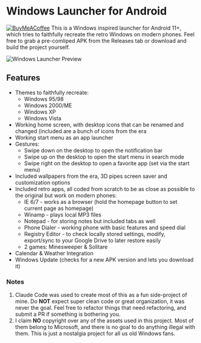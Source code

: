 # Windows Launcher for Android
[![BuyMeACoffee](https://raw.githubusercontent.com/pachadotdev/buymeacoffee-badges/main/bmc-yellow.svg)](https://buymeacoffee.com/jovanovski)
This is a Windows inspired launcher for Android 11+, which tries to faithfully recreate the retro Windows on modern phones. Feel free to grab a pre-comliped APK from the Releases tab or download and build the project yourself.

![Windows Launcher Preview](https://i.imgur.com/QkqXMBu.jpeg)

## Features
- Themes to faithfully recreate:
    - Windows 95/98
    - Windows 2000/ME
    - Windows XP
    - Windows Vista
- Working home screen, with desktop icons that can be renamed and changed (included are a bunch of icons from the era
-   Working start menu as an app launcher
-   Gestures:
    -   Swipe down on the desktop to open the notification bar
    -   Swipe up on the desktop to open the start menu in search mode
    -   Swipe right on the desktop to open a favorite app (set via the start menu)
-   Included wallpapers from the era, 3D pipes screen saver and customization options
-   Included retro apps, all coded from scratch to be as close as possible to the original but work on modern phones:
    -   IE 6/7 - works as a browser (hold the homepage button to set current page as homepage)
    -   Winamp - plays local MP3 files
    -   Notepad - for storing notes but included tabs as well
    -   Phone Dialer - working phone with basic features and speed dial
    -   Registry Editor - to check locally stored settings, modify, export/sync to your Google Drive to later restore easily
    -   2 games: Minesweeper & Solitare
-   Calendar & Weather Integration
-   Windows Update (checks for a new APK version and lets you download it)

### Notes
1) Claude Code was used to create most of this as a fun side-project of mine. Do **NOT** expect super clean code or great organization, it was never the goal. Feel free to refactor things that need refactoring, and submit a PR if something is bothering you.
2) I claim **NO** copyright over any of the assets used in this project. Most of them belong to Microsoft, and there is no goal to do anything illegal with them. This is just a nostalgia project for all us old Windows fans.
